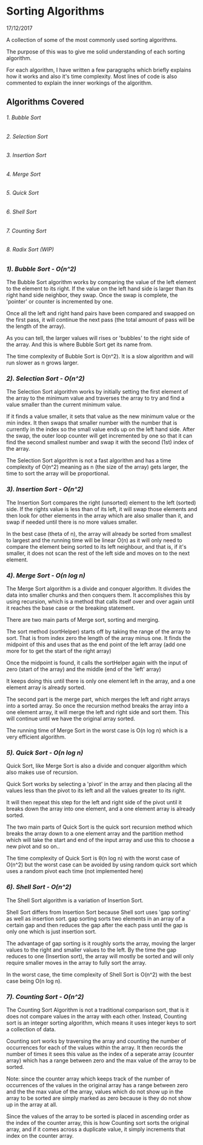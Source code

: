 # Sorting Algorithms
17/12/2017

A collection of some of the most commonly used sorting algorithms.

The purpose of this was to give me solid understanding of each sorting algorithm.

For each algorithm, I have written a few paragraphs which briefly explains how it works and also it's time complexity. Most lines of code is also commented to explain the inner workings of the algorithm.

## Algorithms Covered

###### 1. Bubble Sort
###### 2. Selection Sort
###### 3. Insertion Sort
###### 4. Merge Sort
###### 5. Quick Sort
###### 6. Shell Sort
###### 7. Counting Sort
###### 8. Radix Sort (WIP)

### *1). Bubble Sort - O(n^2)*

The Bubble Sort algorithm works by comparing the value of the left element to the element to its right.
If the value on the left hand side is larger than its right hand side neighbor, they swap.
Once the swap is complete, the 'pointer' or counter is incremented by one.

Once all the left and right hand pairs have been compared and swapped on the first pass, it will continue
the next pass (the total amount of pass will be the length of the array).

As you can tell, the larger values will rises or 'bubbles' to the right side of the array. And this is
where Bubble Sort get its name from.

The time complexity of Bubble Sort is O(n^2). It is a slow algorithm and will run slower as n grows larger.

### *2). Selection Sort - O(n^2)*

The Selection Sort algorithm works by initially setting  the first element of the array to the minimum value
and traverses the array to try and find a value smaller than the current minimum value.

If it finds a value smaller, it sets that value as the new minimum value or the min index. It then swaps that smaller
number with the number that is currently in the index so the small value ends up on the left hand side. After the swap,
the outer loop counter will get incremented by one so that it can find the second smallest number and swap it with
the second (1st) index of the array.

The Selection Sort algorithm is not a fast algorithm and has a time complexity of O(n^2) meaning as n (the size of the array)
gets larger, the time to sort the array will be proportional.

### *3). Insertion Sort - O(n^2)*

The Insertion Sort compares the right (unsorted) element to the left (sorted) side. If the rights value 
is less than of its left, it will swap those elements and then look for other elements in the array which 
are also smaller than it, and swap if needed until there is no more values smaller.

In the best case (theta of n), the array will already be sorted from smallest to largest and the running
time will be linear O(n) as it will only need to compare the element being sorted to its left neighbour,
and that is, if it's smaller, it does not scan the rest of the left side and moves on to the next element.

### *4). Merge Sort - O(n log n)*

The Merge Sort algorithm is a divide and conquer algorithm. It divides the data into smaller
chunks and then conquers them. It accomplishes this by using recursion, which is a method that calls
itself over and over again until it reaches the base case or the breaking statement.

There are two main parts of Merge sort, sorting and merging.

The sort method (sortHelper) starts off by taking the range of the array to sort. That is from
index zero the length of the array minus one. It finds the midpoint of this and uses that as the end point 
of the left array (add one more for to get the start of the right array)

Once the midpoint is found, it calls the sortHelper again with the input of zero (start of the array) and the
middle (end of the 'left' array)

It keeps doing this until there is only one element left in the array, and a one element array is already sorted.

The second part is the merge part, which merges the left and right arrays into a sorted array. So once the recursion
method breaks the array into a one element array, it will merge the left and right side and sort them.
This will continue until we have the original array sorted.

The running time of Merge Sort in the worst case is O(n log n) which is a very efficient algorithm.

### *5). Quick Sort - O(n log n)*

Quick Sort, like Merge Sort is also a divide and conquer algorithm which also makes use of
recursion.

Quick Sort works by selecting a 'pivot' in the array and then placing all the values less than
the pivot to its left and all the values greater to its right.

It will then repeat this step for the left and right side of the pivot until it breaks down the
array into one element, and a one element array is already sorted.

The two main parts of Quick Sort is the quick sort recursion method which breaks the array down
to a one element array and the partition method which will take the start and end of the input
array and use this to choose a new pivot and so on..

The time complexity of Quick Sort is θ(n log n) with the worst case of O(n^2) but the worst case
can be avoided by using random quick sort which uses a random pivot each time (not implemented here)

### *6). Shell Sort - O(n^2)*

The Shell Sort algorithm is a variation of Insertion Sort.

Shell Sort differs from Insertion Sort because Shell sort uses 'gap sorting' as well as insertion sort.
gap sorting sorts two elements in an array of a certain gap and then reduces the gap after the each pass
until the gap is only one which is just insertion sort.

The advantage of gap sorting is it roughly sorts the array, moving the larger values to the right and smaller
values to the left. By the time the gap reduces to one (Insertion sort), the array will mostly be sorted and
will only require smaller moves in the array to fully sort the array.

In the worst case, the time complexity of Shell Sort is O(n^2) with the best case being O(n log n).

### *7). Counting Sort - O(n^2)*

The Counting Sort Algorithm is not a traditional comparison sort, that is it does not compare values in the array
with each other. Instead, Counting sort is an integer sorting algorithm, which means it uses integer keys to sort
a collection of data.

Counting sort works by traversing the array and counting the number of occurrences for each of the values within the
array. It then records the number of times it sees this value as the index of a seperate array (counter array) which
has a range between zero and the max value of the array to be sorted.

Note: since the counter array which keeps track of the number of occurrences of the values in the original array has
a range between zero and the the max value of the array, values which do not show up in the array to be sorted are
simply marked as zero because is they do not show up in the array at all.

Since the values of the array to be sorted is placed in ascending order as the index of the counter array, this is
how Counting sort sorts the original array, and if it comes across a duplicate value, it simply increments that index
on the counter array.







